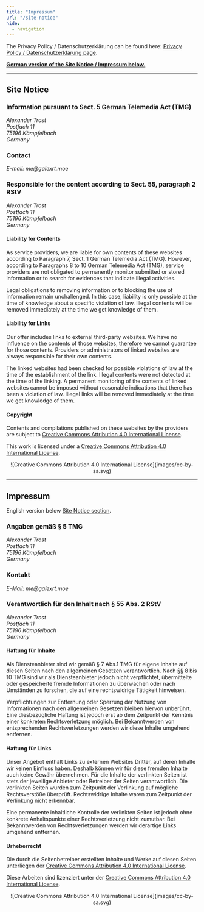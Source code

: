 ```yaml
---
title: "Impressum"
url: "/site-notice"
hide:
  - navigation
---
```


The Privacy Policy / Datenschutz­erklärung can be found here: [Privacy Policy / Datenschutz­erklärung page](/privacy-policy/).

**[German version of the Site Notice / Impressum below.](#impressum)**

***

## Site Notice

### Information pursuant to Sect. 5 German Telemedia Act (TMG)

<address>
Alexander Trost<br />
Postfach 11<br />
75196 Kämpfelbach<br />
Germany
</address>

### Contact

<address>
E-mail: me@galexrt.moe</p>
</address>

### Responsible for the content according to Sect. 55, paragraph 2 RStV

<address>
Alexander Trost<br />
Postfach 11<br />
75196 Kämpfelbach<br />
Germany
</address>

#### Liability for Contents

As service providers, we are liable for own contents of these websites according to Paragraph 7, Sect. 1 German Telemedia Act (TMG). However, according to Paragraphs 8 to 10 German Telemedia Act (TMG), service providers are not obligated to permanently monitor submitted or stored information or to search for evidences that indicate illegal activities.

Legal obligations to removing information or to blocking the use of information remain unchallenged. In this case, liability is only possible at the time of knowledge about a specific violation of law. Illegal contents will be removed immediately at the time we get knowledge of them.

#### Liability for Links

Our offer includes links to external third-party websites. We have no influence on the contents of those websites, therefore we cannot guarantee for those contents. Providers or administrators of linked websites are always responsible for their own contents.

The linked websites had been checked for possible violations of law at the time of the establishment of the link. Illegal contents were not detected at the time of the linking. A permanent monitoring of the contents of linked websites cannot be imposed without reasonable indications that there has been a violation of law. Illegal links will be removed immediately at the time we get knowledge of them.

#### Copyright

Contents and compilations published on these websites by the providers are subject to [Creative Commons Attribution 4.0 International License](https://creativecommons.org/licenses/by-sa/4.0/).

This work is licensed under a [Creative Commons Attribution 4.0 International License](https://creativecommons.org/licenses/by-sa/4.0/).
<center>![Creative Commons Attribution 4.0 International License](images/cc-by-sa.svg)</center>

***

## Impressum

English version below [Site Notice section](#site-notice).

### Angaben gemäß § 5 TMG

<address>
Alexander Trost<br />
Postfach 11<br />
75196 Kämpfelbach<br />
Germany
</address>

### Kontakt

<address>
E-Mail: me@galexrt.moe
</address>

### Verantwortlich für den Inhalt nach § 55 Abs. 2 RStV

<address>
Alexander Trost<br />
Postfach 11<br />
75196 Kämpfelbach<br />
Germany
</address>

#### Haftung für Inhalte

Als Diensteanbieter sind wir gemäß § 7 Abs.1 TMG für eigene Inhalte auf diesen Seiten nach den allgemeinen Gesetzen verantwortlich. Nach §§ 8 bis 10 TMG sind wir als Diensteanbieter jedoch nicht verpflichtet, übermittelte oder gespeicherte fremde Informationen zu überwachen oder nach Umständen zu forschen, die auf eine rechtswidrige Tätigkeit hinweisen.

Verpflichtungen zur Entfernung oder Sperrung der Nutzung von Informationen nach den allgemeinen Gesetzen bleiben hiervon unberührt. Eine diesbezügliche Haftung ist jedoch erst ab dem Zeitpunkt der Kenntnis einer konkreten Rechtsverletzung möglich. Bei Bekanntwerden von entsprechenden Rechtsverletzungen werden wir diese Inhalte umgehend entfernen.

#### Haftung für Links

Unser Angebot enthält Links zu externen Websites Dritter, auf deren Inhalte wir keinen Einfluss haben. Deshalb können wir für diese fremden Inhalte auch keine Gewähr übernehmen. Für die Inhalte der verlinkten Seiten ist stets der jeweilige Anbieter oder Betreiber der Seiten verantwortlich. Die verlinkten Seiten wurden zum Zeitpunkt der Verlinkung auf mögliche Rechtsverstöße überprüft. Rechtswidrige Inhalte waren zum Zeitpunkt der Verlinkung nicht erkennbar.</p> <p>Eine permanente inhaltliche Kontrolle der verlinkten Seiten ist jedoch ohne konkrete Anhaltspunkte einer Rechtsverletzung nicht zumutbar. Bei Bekanntwerden von Rechtsverletzungen werden wir derartige Links umgehend entfernen.

#### Urheberrecht

Die durch die Seitenbetreiber erstellten Inhalte und Werke auf diesen Seiten unterliegen der [Creative Commons Attribution 4.0 International License](https://creativecommons.org/licenses/by-sa/4.0/).

Diese Arbeiten sind lizenziert unter der [Creative Commons Attribution 4.0 International License](https://creativecommons.org/licenses/by-sa/4.0/).
<center>![Creative Commons Attribution 4.0 International License](images/cc-by-sa.svg)</center>
